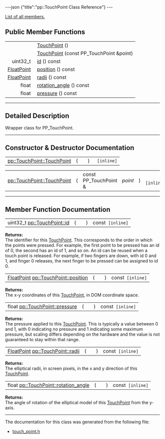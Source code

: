 ---json {"title":"pp::TouchPoint Class Reference"} ---

[List of all members.](/docs/native-client/pepper_beta/cpp/classpp_1_1_touch_point-members/)

## Public Member Functions

<table><tbody><tr class="odd"><td style="text-align: right;"> </td><td><a href="/docs/native-client/pepper_beta/cpp/classpp_1_1_touch_point#a76b04de6cd756e80d3b039988faed697" class="el">TouchPoint</a> ()</td></tr><tr class="even"><td style="text-align: right;"> </td><td><a href="/docs/native-client/pepper_beta/cpp/classpp_1_1_touch_point#affadca4389137e288a0a9a53019a2211" class="el">TouchPoint</a> (const PP_TouchPoint &amp;point)</td></tr><tr class="odd"><td style="text-align: right;">uint32_t </td><td><a href="/docs/native-client/pepper_beta/cpp/classpp_1_1_touch_point#a9bc0e1ce3579b52927da1104646b994b" class="el">id</a> () const</td></tr><tr class="even"><td style="text-align: right;"><a href="/docs/native-client/pepper_beta/cpp/classpp_1_1_float_point/" class="el">FloatPoint</a> </td><td><a href="/docs/native-client/pepper_beta/cpp/classpp_1_1_touch_point#aa4a407b747e9c523844eba4aaf861773" class="el">position</a> () const</td></tr><tr class="odd"><td style="text-align: right;"><a href="/docs/native-client/pepper_beta/cpp/classpp_1_1_float_point/" class="el">FloatPoint</a> </td><td><a href="/docs/native-client/pepper_beta/cpp/classpp_1_1_touch_point#a92f3376a9db010e20bed4a5fe3e42f0f" class="el">radii</a> () const</td></tr><tr class="even"><td style="text-align: right;">float </td><td><a href="/docs/native-client/pepper_beta/cpp/classpp_1_1_touch_point#a82c6f0f579e30d37d0f14cdbb3ca9177" class="el">rotation_angle</a> () const</td></tr><tr class="odd"><td style="text-align: right;">float </td><td><a href="/docs/native-client/pepper_beta/cpp/classpp_1_1_touch_point#a4e09d5e4a892da9f6b32c9986a25376c" class="el">pressure</a> () const</td></tr></tbody></table>

---

<span id="details" class="anchor" style="margin: 0;"></span>

## Detailed Description

Wrapper class for PP_TouchPoint.

---

## Constructor & Destructor Documentation

<span id="a76b04de6cd756e80d3b039988faed697" class="anchor" style="margin: 0;"></span>

<table><tbody><tr class="odd"><td><a href="/docs/native-client/pepper_beta/cpp/classpp_1_1_touch_point#a76b04de6cd756e80d3b039988faed697" class="el">pp::TouchPoint::TouchPoint</a></td><td>(</td><td></td><td>)</td><td><code> [inline]</code></td></tr></tbody></table>

<span id="affadca4389137e288a0a9a53019a2211" class="anchor" style="margin: 0;"></span>

<table><tbody><tr class="odd"><td><a href="/docs/native-client/pepper_beta/cpp/classpp_1_1_touch_point#a76b04de6cd756e80d3b039988faed697" class="el">pp::TouchPoint::TouchPoint</a></td><td>(</td><td>const PP_TouchPoint &amp; </td><td><em>point</em></td><td>)</td><td><code> [inline]</code></td></tr></tbody></table>

---

## Member Function Documentation

<span id="a9bc0e1ce3579b52927da1104646b994b" class="anchor" style="margin: 0;"></span>

<table><tbody><tr class="odd"><td>uint32_t <a href="/docs/native-client/pepper_beta/cpp/classpp_1_1_touch_point#a9bc0e1ce3579b52927da1104646b994b" class="el">pp::TouchPoint::id</a></td><td>(</td><td></td><td>)</td><td>const<code> [inline]</code></td></tr></tbody></table>

**Returns:**  
The identifier for this <a href="/docs/native-client/pepper_beta/cpp/classpp_1_1_touch_point/" class="el" title="Wrapper class for PP_TouchPoint.">TouchPoint</a>. This corresponds to the order in which the points were pressed. For example, the first point to be pressed has an id of 0, the second has an id of 1, and so on. An id can be reused when a touch point is released. For example, if two fingers are down, with id 0 and 1, and finger 0 releases, the next finger to be pressed can be assigned to id 0.

<span id="aa4a407b747e9c523844eba4aaf861773" class="anchor" style="margin: 0;"></span>

<table><tbody><tr class="odd"><td><a href="/docs/native-client/pepper_beta/cpp/classpp_1_1_float_point/" class="el">FloatPoint</a> <a href="/docs/native-client/pepper_beta/cpp/classpp_1_1_touch_point#aa4a407b747e9c523844eba4aaf861773" class="el">pp::TouchPoint::position</a></td><td>(</td><td></td><td>)</td><td>const<code> [inline]</code></td></tr></tbody></table>

**Returns:**  
The x-y coordinates of this <a href="/docs/native-client/pepper_beta/cpp/classpp_1_1_touch_point/" class="el" title="Wrapper class for PP_TouchPoint.">TouchPoint</a>, in DOM coordinate space.

<span id="a4e09d5e4a892da9f6b32c9986a25376c" class="anchor" style="margin: 0;"></span>

<table><tbody><tr class="odd"><td>float <a href="/docs/native-client/pepper_beta/cpp/classpp_1_1_touch_point#a4e09d5e4a892da9f6b32c9986a25376c" class="el">pp::TouchPoint::pressure</a></td><td>(</td><td></td><td>)</td><td>const<code> [inline]</code></td></tr></tbody></table>

**Returns:**  
The pressure applied to this <a href="/docs/native-client/pepper_beta/cpp/classpp_1_1_touch_point/" class="el" title="Wrapper class for PP_TouchPoint.">TouchPoint</a>. This is typically a value between 0 and 1, with 0 indicating no pressure and 1 indicating some maximum pressure, but scaling differs depending on the hardware and the value is not guaranteed to stay within that range.

<span id="a92f3376a9db010e20bed4a5fe3e42f0f" class="anchor" style="margin: 0;"></span>

<table><tbody><tr class="odd"><td><a href="/docs/native-client/pepper_beta/cpp/classpp_1_1_float_point/" class="el">FloatPoint</a> <a href="/docs/native-client/pepper_beta/cpp/classpp_1_1_touch_point#a92f3376a9db010e20bed4a5fe3e42f0f" class="el">pp::TouchPoint::radii</a></td><td>(</td><td></td><td>)</td><td>const<code> [inline]</code></td></tr></tbody></table>

**Returns:**  
The elliptical radii, in screen pixels, in the x and y direction of this <a href="/docs/native-client/pepper_beta/cpp/classpp_1_1_touch_point/" class="el" title="Wrapper class for PP_TouchPoint.">TouchPoint</a>.

<span id="a82c6f0f579e30d37d0f14cdbb3ca9177" class="anchor" style="margin: 0;"></span>

<table><tbody><tr class="odd"><td>float <a href="/docs/native-client/pepper_beta/cpp/classpp_1_1_touch_point#a82c6f0f579e30d37d0f14cdbb3ca9177" class="el">pp::TouchPoint::rotation_angle</a></td><td>(</td><td></td><td>)</td><td>const<code> [inline]</code></td></tr></tbody></table>

**Returns:**  
The angle of rotation of the elliptical model of this <a href="/docs/native-client/pepper_beta/cpp/classpp_1_1_touch_point/" class="el" title="Wrapper class for PP_TouchPoint.">TouchPoint</a> from the y-axis.

---

The documentation for this class was generated from the following file:

- <a href="/docs/native-client/pepper_beta/cpp/touch__point_8h/" class="el">touch_point.h</a>
